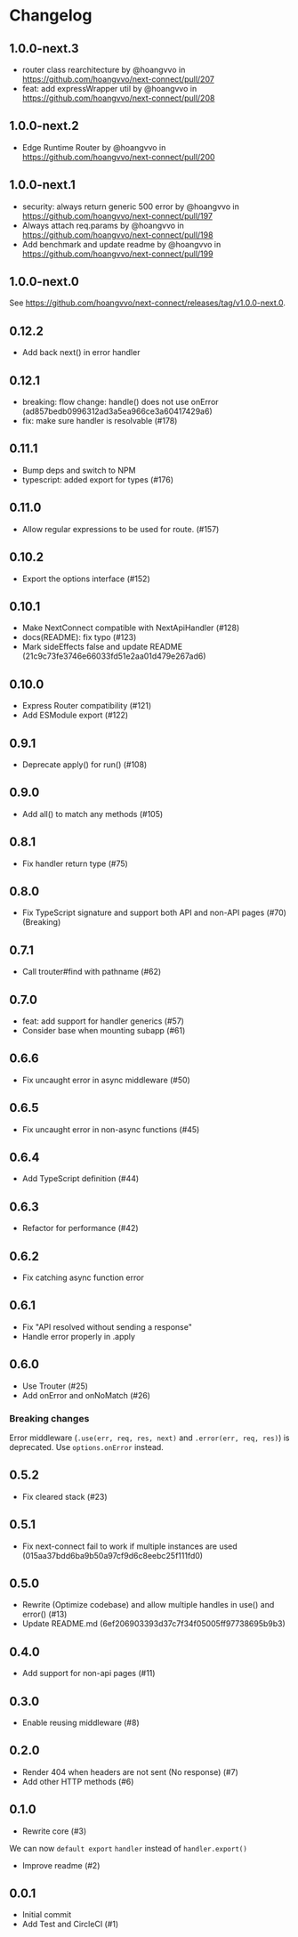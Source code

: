 # Changelog

## 1.0.0-next.3

- router class rearchitecture by @hoangvvo in https://github.com/hoangvvo/next-connect/pull/207
- feat: add expressWrapper util by @hoangvvo in https://github.com/hoangvvo/next-connect/pull/208

## 1.0.0-next.2

- Edge Runtime Router by @hoangvvo in https://github.com/hoangvvo/next-connect/pull/200

## 1.0.0-next.1

- security: always return generic 500 error by @hoangvvo in https://github.com/hoangvvo/next-connect/pull/197
- Always attach req.params by @hoangvvo in https://github.com/hoangvvo/next-connect/pull/198
- Add benchmark and update readme by @hoangvvo in https://github.com/hoangvvo/next-connect/pull/199

## 1.0.0-next.0

See https://github.com/hoangvvo/next-connect/releases/tag/v1.0.0-next.0.

## 0.12.2

- Add back next() in error handler

## 0.12.1

- breaking: flow change: handle() does not use onError (ad857bedb0996312ad3a5ea966ce3a60417429a6)
- fix: make sure handler is resolvable (#178)

## 0.11.1

- Bump deps and switch to NPM
- typescript: added export for types (#176)

## 0.11.0

- Allow regular expressions to be used for route. (#157)

## 0.10.2

- Export the options interface (#152)

## 0.10.1

- Make NextConnect compatible with NextApiHandler (#128)
- docs(README): fix typo (#123)
- Mark sideEffects false and update README (21c9c73fe3746e66033fd51e2aa01d479e267ad6)

## 0.10.0

- Express Router compatibility (#121)
- Add ESModule export (#122)

## 0.9.1

- Deprecate apply() for run() (#108)

## 0.9.0

- Add all() to match any methods (#105)

## 0.8.1

- Fix handler return type (#75)

## 0.8.0

- Fix TypeScript signature and support both API and non-API pages (#70) (Breaking)

## 0.7.1

- Call trouter#find with pathname (#62)

## 0.7.0

- feat: add support for handler generics (#57)
- Consider base when mounting subapp (#61)

## 0.6.6

- Fix uncaught error in async middleware (#50)

## 0.6.5

- Fix uncaught error in non-async functions (#45)

## 0.6.4

- Add TypeScript definition (#44)

## 0.6.3

- Refactor for performance (#42)

## 0.6.2

- Fix catching async function error

## 0.6.1

- Fix "API resolved without sending a response"
- Handle error properly in .apply

## 0.6.0

- Use Trouter (#25)
- Add onError and onNoMatch (#26)

### Breaking changes

Error middleware (`.use(err, req, res, next)` and `.error(err, req, res)`) is deprecated. Use `options.onError` instead.

## 0.5.2

- Fix cleared stack (#23)

## 0.5.1

- Fix next-connect fail to work if multiple instances are used (015aa37bdd6ba9b50a97cf9d6c8eebc25f111fd0)

## 0.5.0

- Rewrite (Optimize codebase) and allow multiple handles in use() and error() (#13)
- Update README.md (6ef206903393d37c7f34f05005ff97738695b9b3)

## 0.4.0

- Add support for non-api pages (#11)

## 0.3.0

- Enable reusing middleware (#8)

## 0.2.0

- Render 404 when headers are not sent (No response) (#7)
- Add other HTTP methods (#6)

## 0.1.0

- Rewrite core (#3)

We can now `default export` `handler` instead of `handler.export()`

- Improve readme (#2)

## 0.0.1

- Initial commit
- Add Test and CircleCI (#1)
